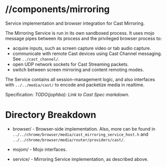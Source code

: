 # //components/mirroring

Service implementation and browser integration for Cast Mirroring.

The Mirroring Service is run in its own sandboxed process. It uses mojo
message pipes between its process and the privileged browser process to:

 * acquire inputs, such as screen capture video or tab audio capture.
 * communicate with remote Cast devices using Cast Channel messaging. See `../cast_channel/`.
 * open UDP network sockets for Cast Streaming packets.
 * switch between screen mirroring and content remoting modes.

The Service contains all session-management logic, and also interfaces with
`../../media/cast/` to encode and packetize media in realtime.

Specification: *TODO(jophba): Link to Cast Spec markdown.*

# Directory Breakdown

* browser/ - Browser-side implementation. Also, more can be found in
  `../../chrome/browser/media/cast_mirroring_service_host.h` and
  `../../chrome/browser/media/router/providers/cast/`.

* mojom/ - Mojo interfaces.

* service/ - Mirroring Service implementation, as described above.
